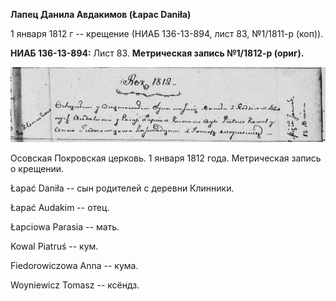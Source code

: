 **Лапец Данила Авдакимов (Łapac Daniła)**

1 января 1812 г -- крещение (НИАБ 136-13-894, лист 83, №1/1811-р (коп)).

**НИАБ 136-13-894:** Лист 83. **Метрическая запись №1/1812-р (ориг).**

![](./media/1278e9a1d0ba94ced16fbaaab02a84cebd7bc6f7.png)

Осовская Покровская церковь. 1 января 1812 года. Метрическая запись о
крещении.

Łapać Daniła -- сын родителей с деревни Клинники.

Łapać Audakim -- отец.

Łapciowa Parasia -- мать.

Kowal Piatruś -- кум.

Fiedorowiczowa Anna -- кума.

Woyniewicz Tomasz -- ксёндз.
